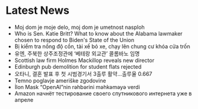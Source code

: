 # Latest News
-  Moj dom je moje delo, moj dom je umetnost nasploh
-  Who is Sen. Katie Britt? What to know about the Alabama lawmaker chosen to respond to Biden's State of the Union
-  Bị kiểm tra nồng độ cồn, tài xế bỏ xe, chạy lên chung cư khóa cửa trốn
-  유엔, 주북한 상주조정관에 ‘베테랑 외교관’ 콜롬바노 임명
-  Scottish law firm Holmes Mackillop reveals new director
-  Edinburgh pub demolition for student flats rejected
-  오타니, 결혼 발표 후 첫 시범경기서 3출루 활약…출루율 0.667
-  Temno poglavje ameriške zgodovine
-  İlon Mask “OpenAI”nin rəhbərini məhkəməyə verdi
-  Amazon начнёт тестирование своего спутникового интернета уже в апреле
